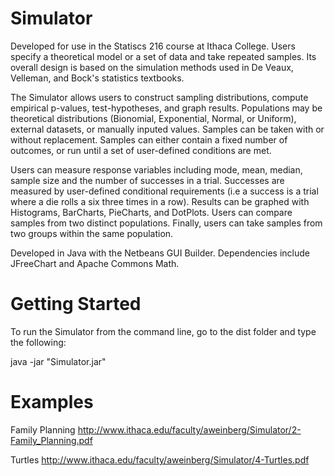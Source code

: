 Simulator
=========

Developed for use in the Statiscs 216 course at Ithaca College. Users specify a theoretical model or a set of data and take repeated samples. Its overall design is based on the simulation methods used in De Veaux, Velleman, and Bock's statistics textbooks.

  The Simulator allows users to construct sampling distributions, compute empirical p-values, test-hypotheses, and graph results. Populations may be theoretical distributions (Bionomial, Exponential, Normal, or Uniform), external datasets, or manually inputed values. Samples can be taken with or without replacement. Samples can either contain a fixed number of outcomes, or run until a set of user-defined conditions are met. 

 Users can measure response variables including mode, mean, median, sample size and the number of successes in a trial. Successes are measured by user-defined  conditional requirements (i.e a success is a trial where a die rolls a six three times in a row). Results can be graphed with Histograms, BarCharts, PieCharts, and DotPlots. Users can compare samples from two distinct populations. Finally, users can take samples from two groups within the same population. 

Developed in Java with the Netbeans GUI Builder. Dependencies include JFreeChart and Apache Commons Math.

Getting Started
=========
To run the Simulator from the command line, go to the dist folder and
type the following:

java -jar "Simulator.jar" 

Examples
=========
Family Planning
http://www.ithaca.edu/faculty/aweinberg/Simulator/2-Family_Planning.pdf

Turtles
http://www.ithaca.edu/faculty/aweinberg/Simulator/4-Turtles.pdf

